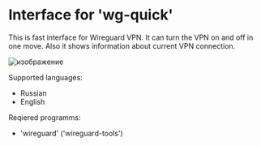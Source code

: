 # Interface for 'wg-quick'
This is fast interface for Wireguard VPN. It can turn the VPN on and off in one move. Also it shows information about current VPN connection.

![изображение](https://github.com/empathystorm/interface-for-wg-quick/assets/110486386/ba996deb-a40c-4e91-9c02-f6856db9b115)

Supported languages:
- Russian
- English

Reqiered programms:
- 'wireguard' ('wireguard-tools')
